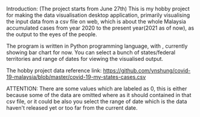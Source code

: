 Introduction: (The project starts from June 27th)
This is my hobby project for making the data visualisation desktop application, primarily visualising the input data from a csv file on web, which is about the whole Malaysia accumulated cases from year 2020 to the present year(2021 as of now), as the output to the eyes of the people.

The program is written in Python programming language, with , currently showing bar chart for now. You can select a bunch of states/federal territories and range of dates for viewing the visualised output.

The hobby project data reference link:
https://github.com/ynshung/covid-19-malaysia/blob/master/covid-19-my-states-cases.csv

ATTENTION:
There are some values which are labeled as 0, this is either because some of the data are omitted where as it should contained in that csv file, or it could be also you select the range of date which is the data haven't released yet or too far from the current date.
